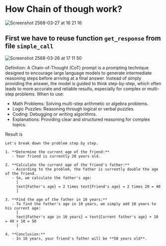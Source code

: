 # How Chain of though work?

![Screenshot 2568-03-27 at 16 21 16](https://github.com/user-attachments/assets/6dd32653-a817-4683-9e63-5b882c8e3608)

## First we have to reuse function `get_response` from file `simple_call`

![Screenshot 2568-03-26 at 17 11 50](https://github.com/user-attachments/assets/a6b72ba1-2571-4ecb-aa53-8517141c3a73)

Definition: A Chain-of-Thought (CoT) prompt is a prompting technique designed to encourage large language models to generate intermediate reasoning steps before arriving at a final answer. Instead of simply providing the answer, the model is guided to think step-by-step, which often leads to more accurate and reliable results, especially for complex or multi-step problems.
When to use:
- Math Problems: Solving multi-step arithmetic or algebra problems.
- Logic Puzzles: Reasoning through logical or verbal puzzles.
- Coding: Debugging or writing algorithms.
- Explanations: Providing clear and structured reasoning for complex topics.

Result is
```
Let's break down the problem step by step.

1. **Determine the current age of the friend:**
   - Your friend is currently 20 years old.

2. **Calculate the current age of the friend's father:**
   - According to the problem, the father is currently double the age of the friend.
   - So, we calculate the father's age: 
     [
     text{Father's age} = 2 times text{Friend's age} = 2 times 20 = 40
     ]

3. **Find the age of the father in 10 years:**
   - To find the father's age in 10 years, we simply add 10 years to his current age:
     [
     text{Father's age in 10 years} = text{Current father's age} + 10 = 40 + 10 = 50
     ]

4. **Conclusion:**
   - In 10 years, your friend's father will be **50 years old**.
```
